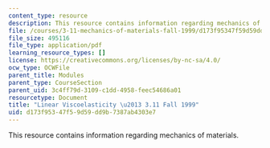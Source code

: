 ```yaml
---
content_type: resource
description: This resource contains information regarding mechanics of materials.
file: /courses/3-11-mechanics-of-materials-fall-1999/d173f95347f59d59dd9b7387ab4303e7_MIT3_11F99_visco.pdf
file_size: 495116
file_type: application/pdf
learning_resource_types: []
license: https://creativecommons.org/licenses/by-nc-sa/4.0/
ocw_type: OCWFile
parent_title: Modules
parent_type: CourseSection
parent_uid: 3c4ff79d-3109-c1dd-4958-feec54686a01
resourcetype: Document
title: "Linear Viscoelasticity \u2013 3.11 Fall 1999"
uid: d173f953-47f5-9d59-dd9b-7387ab4303e7
---
```

This resource contains information regarding mechanics of materials.